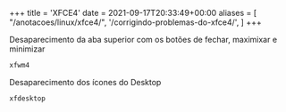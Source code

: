 +++
title = 'XFCE4'
date = 2021-09-17T20:33:49+00:00
aliases = [
    "/anotacoes/linux/xfce4/",
    '/corrigindo-problemas-do-xfce4/',
]
+++


Desaparecimento da aba superior com os botões de fechar, maximixar e minimizar
```bash
xfwm4
```


Desaparecimento dos ícones do Desktop
```bash
xfdesktop
```

